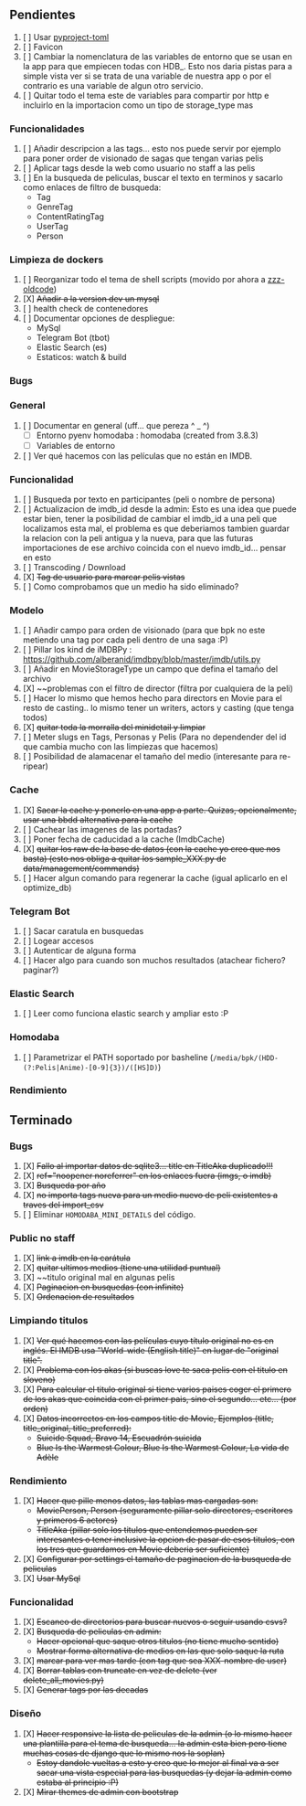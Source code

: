 ## Pendientes
1. [ ] Usar [pyproject-toml](https://pip.pypa.io/en/stable/reference/build-system/pyproject-toml/)
1. [ ] Favicon
1. [ ] Cambiar la nomenclatura de las variables de entorno que se usan en la app para que empiecen todas con HDB_. Esto nos daria pistas para a simple vista ver si se trata de una variable de nuestra app o por el contrario es una variable de algun otro servicio.
1. [ ] Quitar todo el tema este de variables para compartir por http e incluirlo en la importacion como un tipo de storage_type mas

### Funcionalidades
1. [ ] Añadir descripcion a las tags... esto nos puede servir por ejemplo para poner order de visionado de sagas que tengan varias pelis
1. [ ] Aplicar tags desde la web como usuario no staff a las pelis
1. [ ] En la busqueda de peliculas, buscar el texto en terminos y sacarlo como enlaces de filtro de busqueda:
    * Tag
    * GenreTag
    * ContentRatingTag
    * UserTag
    * Person

### Limpieza de dockers
1. [ ] Reorganizar todo el tema de shell scripts (movido por ahora a [zzz-oldcode](./zzz-oldcode))
1. [X] ~~Añadir a la version dev un mysql~~
1. [ ] health check de contenedores
1. [ ] Documentar opciones de despliegue:
    * MySql
    * Telegram Bot (tbot)
    * Elastic Search (es)
    * Estaticos: watch & build

### Bugs

### General
1. [ ] Documentar en general (uff... que pereza  ^ _ ^)
    - [ ] Entorno pyenv homodaba : homodaba (created from 3.8.3)
    - [ ] Variables de entorno
1. [ ] Ver qué hacemos con las películas que no están en IMDB.

### Funcionalidad
1. [ ] Busqueda por texto en participantes (peli o nombre de persona)
1. [ ] Actualizacion de imdb_id desde la admin:
    Esto es una idea que puede estar bien, tener la posibilidad de cambiar el imdb_id a una peli que localizamos esta mal, el problema es que deberiamos tambien guardar la relacion con la peli antigua y la nueva, para que las futuras importaciones de ese archivo coincida con el nuevo imdb_id... pensar en esto
1. [ ] Transcoding / Download
1. [X] ~~Tag de usuario para marcar pelis vistas~~
1. [ ] Como comprobamos que un medio ha sido eliminado?

### Modelo
1. [ ] Añadir campo para orden de visionado (para que bpk no este metiendo una tag por cada peli dentro de una saga :P)
1. [ ] Pillar los kind de iMDBPy : https://github.com/alberanid/imdbpy/blob/master/imdb/utils.py
1. [ ] Añadir en MovieStorageType un campo que defina el tamaño del archivo
1. [X] ~~problemas con el filtro de director (filtra por cualquiera de la peli)
1. [ ] Hacer lo mismo que hemos hecho para directors en Movie para el resto de casting.. lo mismo tener un writers, actors y casting (que tenga todos)
1. [X] ~~quitar toda la morralla del minidetail y limpiar~~
1. [ ] Meter slugs en Tags, Personas y Pelis (Para no dependender del id que cambia mucho con las limpiezas que hacemos)
1. [ ] Posibilidad de alamacenar el tamaño del medio (interesante para re-ripear)

### Cache
1. [X] ~~Sacar la cache y ponerlo en una app a parte. Quizas, opcionalmente, usar una bbdd alternativa para la cache~~
1. [ ] Cachear las imagenes de las portadas?
1. [ ] Poner fecha de caducidad a la cache (ImdbCache)
1. [X] ~~quitar los raw de la base de datos (con la cache yo creo que nos basta) (esto nos obliga a quitar los sample_XXX.py de data/management/commands)~~
1. [ ] Hacer algun comando para regenerar la cache (igual aplicarlo en el optimize_db)

### Telegram Bot
1. [ ] Sacar caratula en busquedas
1. [ ] Logear accesos
1. [ ] Autenticar de alguna forma
1. [ ] Hacer algo para cuando son muchos resultados (atachear fichero? paginar?)

### Elastic Search
1. [ ] Leer como funciona elastic search y ampliar esto :P

### Homodaba
1. [ ] Parametrizar el PATH soportado por basheline (`/media/bpk/(HDD-(?:Pelis|Anime)-[0-9]{3})/([HS]D)`)

### Rendimiento


## Terminado

### Bugs
1. [X] ~~Fallo al importar datos de sqlite3... title en TitleAka duplicado!!!~~
1. [X] ~~ref="noopener noreferrer" en los enlaces fuera (imgs, o imdb)~~
1. [X] ~~Busqueda por año~~
1. [X] ~~no importa tags nueva para un medio nuevo de peli existentes a traves del import_csv~~
1. [ ] Eliminar `HOMODABA_MINI_DETAILS` del código.

### Public no staff
1. [X] ~~link a imdb en la carátula~~
1. [X] ~~quitar ultimos medios (tiene una utilidad puntual)~~
1. [X] ~~titulo original mal en algunas pelis
1. [X] ~~Paginacion en busquedas (con infinite)~~
1. [X] ~~Ordenacion de resultados~~

### Limpiando titulos
1. [X] ~~Ver qué hacemos con las películas cuyo título original no es en inglés. El IMDB usa "World-wide (English title)" en lugar de "original title".~~
1. [X] ~~Problema con los akas (si buscas love te saca pelis con el titulo en sloveno)~~
1. [X] ~~Para calcular el titulo original si tiene varios paises coger el primero de los akas que coincida con el primer pais, sino el segundo... etc... (por orden)~~
1. [X] ~~Datos incorrectos en los campos title de Movie, Ejemplos (title, title_original, title_preferred):~~
    - ~~Suicide Squad, Bravo 14, Escuadrón suicida~~
    - ~~Blue Is the Warmest Colour, Blue Is the Warmest Colour, La vida de Adèle~~

### Rendimiento
1. [X] ~~Hacer que pille menos datos, las tablas mas cargadas son:~~
    - ~~MoviePerson, Person (seguramente pillar solo directores, escritores y primeros 6 actores)~~
    - ~~TitleAka (pillar solo los titulos que entendemos pueden ser interesantes o tener inclusive la opcion de pasar de esos titulos, con los tres que guardamos en Movie deberia ser suficiente)~~
1. [X] ~~Configurar por settings el tamaño de paginacion de la busqueda de peliculas~~
1. [X] ~~Usar MySql~~

### Funcionalidad
1. [X] ~~Escaneo de directorios para buscar nuevos o seguir usando csvs?~~
1. [X] ~~Busqueda de peliculas en admin:~~
    - ~~Hacer opcional que saque otros titulos (no tiene mucho sentido)~~
    - ~~Mostrar forma alternativa de medios en las que solo saque la ruta~~
1. [X] ~~marcar para ver mas tarde (con tag que sea XXX-nombre de user)~~
1. [X] ~~Borrar tablas con truncate en vez de delete (ver delete_all_movies.py)~~
1. [X] ~~Generar tags por las decadas~~

### Diseño
1. [X] ~~Hacer responsive la lista de peliculas de la admin (o lo mismo hacer una plantilla para el tema de busqueda... la admin esta bien pero tiene muchas cosas de django que lo mismo nos la soplan)~~
    - ~~Estoy dandole vueltas a esto y creo que lo mejor al final va a ser sacar una vista especial para las busquedas (y dejar la admin como estaba al principio :P)~~
1. [X] ~~Mirar themes de admin con bootstrap~~
